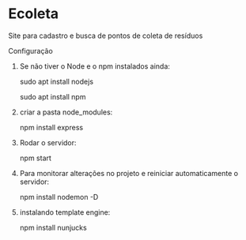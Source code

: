 # Ecoleta
Site para cadastro e busca de pontos de coleta de resíduos

Configuração

1. Se não tiver o Node e o npm instalados ainda:

	sudo apt install nodejs

	sudo apt install npm




2. criar a pasta node_modules:

	npm install express


3. Rodar o servidor:

	npm start


4. Para monitorar alterações no projeto e reiniciar automaticamente o servidor:

	npm install nodemon -D


5. instalando template engine:

	npm install nunjucks
